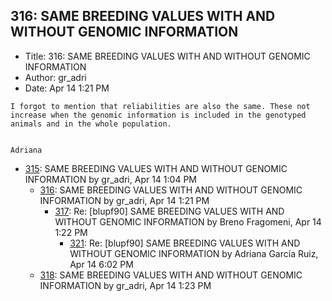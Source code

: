 ## 316: SAME BREEDING VALUES WITH AND WITHOUT GENOMIC INFORMATION

- Title: 316: SAME BREEDING VALUES WITH AND WITHOUT GENOMIC INFORMATION
- Author: gr_adri
- Date: Apr 14 1:21 PM

```
I forgot to mention that reliabilities are also the same. These not increase when the genomic information is included in the genotyped animals and in the whole population.


Adriana
```

- [315](0315.md): SAME BREEDING VALUES WITH AND WITHOUT GENOMIC INFORMATION by gr_adri, Apr 14 1:04 PM
    - [316](0316.md): SAME BREEDING VALUES WITH AND WITHOUT GENOMIC INFORMATION by gr_adri, Apr 14 1:21 PM
        - [317](0317.md): Re: [blupf90] SAME BREEDING VALUES WITH AND WITHOUT GENOMIC INFORMATION by Breno Fragomeni, Apr 14 1:22 PM
            - [321](0321.md): Re: [blupf90] SAME BREEDING VALUES WITH AND WITHOUT GENOMIC INFORMATION by Adriana García Ruiz, Apr 14 6:02 PM
    - [318](0318.md): SAME BREEDING VALUES WITH AND WITHOUT GENOMIC INFORMATION by gr_adri, Apr 14 1:23 PM

